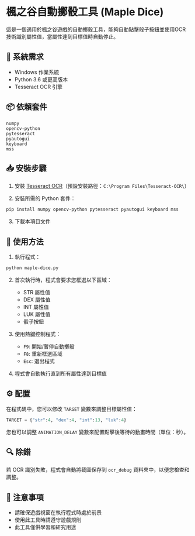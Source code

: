 # 楓之谷自動擲骰工具 (Maple Dice)

這是一個適用於楓之谷遊戲的自動擲骰工具，能夠自動點擊骰子按鈕並使用OCR技術識別屬性值，當屬性達到目標值時自動停止。

## 🔧 系統需求

- Windows 作業系統
- Python 3.6 或更高版本
- Tesseract OCR 引擎

## 📦 依賴套件

```
numpy
opencv-python
pytesseract
pyautogui
keyboard
mss
```

## 📥 安裝步驟

1. 安裝 [Tesseract OCR](https://github.com/UB-Mannheim/tesseract/wiki)（預設安裝路徑：`C:\Program Files\Tesseract-OCR\`）

2. 安裝所需的 Python 套件：

```bash
pip install numpy opencv-python pytesseract pyautogui keyboard mss
```

3. 下載本項目文件

## 🚀 使用方法

1. 執行程式：

```bash
python maple-dice.py
```

2. 首次執行時，程式會要求您框選以下區域：
   - STR 屬性值
   - DEX 屬性值
   - INT 屬性值
   - LUK 屬性值
   - 骰子按鈕

3. 使用熱鍵控制程式：
   - `F9`: 開始/暫停自動擲骰
   - `F8`: 重新框選區域
   - `Esc`: 退出程式

4. 程式會自動執行直到所有屬性達到目標值

## ⚙️ 配置

在程式碼中，您可以修改 `TARGET` 變數來調整目標屬性值：

```python
TARGET = {"str":4, "dex":4, "int":13, "luk":4}
```

您也可以調整 `ANIMATION_DELAY` 變數來配置點擊後等待的動畫時間（單位：秒）。

## 🔍 除錯

若 OCR 識別失敗，程式會自動將截圖保存到 `ocr_debug` 資料夾中，以便您檢查和調整。

## 📝 注意事項

- 請確保遊戲視窗在執行程式時處於前景
- 使用此工具時請遵守遊戲規則
- 此工具僅供學習和研究用途